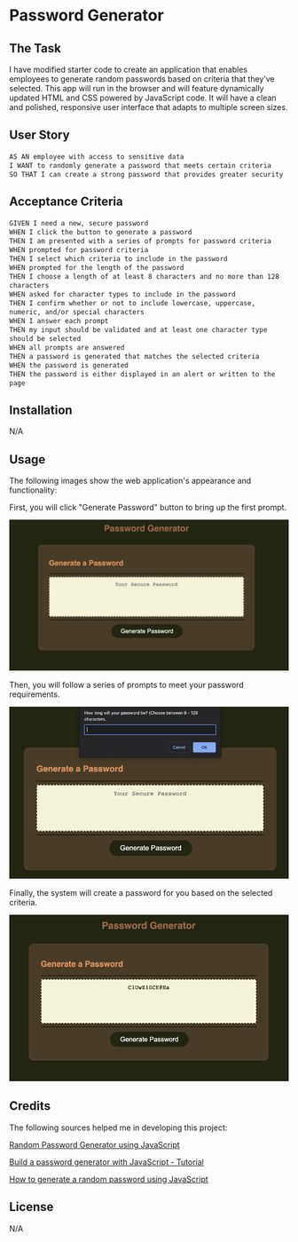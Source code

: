 # Password Generator

## The Task

I have modified starter code to create an application that enables employees to generate random passwords based on criteria that they’ve selected. This app will run in the browser and will feature dynamically updated HTML and CSS powered by JavaScript code. It will have a clean and polished, responsive user interface that adapts to multiple screen sizes.

## User Story

```
AS AN employee with access to sensitive data
I WANT to randomly generate a password that meets certain criteria
SO THAT I can create a strong password that provides greater security
```

## Acceptance Criteria

```
GIVEN I need a new, secure password
WHEN I click the button to generate a password
THEN I am presented with a series of prompts for password criteria
WHEN prompted for password criteria
THEN I select which criteria to include in the password
WHEN prompted for the length of the password
THEN I choose a length of at least 8 characters and no more than 128 characters
WHEN asked for character types to include in the password
THEN I confirm whether or not to include lowercase, uppercase, numeric, and/or special characters
WHEN I answer each prompt
THEN my input should be validated and at least one character type should be selected
WHEN all prompts are answered
THEN a password is generated that matches the selected criteria
WHEN the password is generated
THEN the password is either displayed in an alert or written to the page
```

## Installation

N/A

## Usage

The following images show the web application's appearance and functionality:

First, you will click "Generate Password" button to bring up the first prompt. 

![The Password Generator application displays a dark green button to "Generate Password".](./Assets/Homescreen.png)

Then, you will follow a series of prompts to meet your password requirements. 

![A prompt will appear asking you to choose the length and a series of prompts will follow.](./Assets/Display-Message.png)

Finally, the system will create a password for you based on the selected criteria. 

![Finally, the system will generate a password for you.](./Assets/Password-generated.png)

## Credits

The following sources helped me in developing this project: 

[Random Password Generator using JavaScript](https://dev.to/code_mystery/random-password-generator-using-javascript-6a) 

[Build a password generator with JavaScript - Tutorial](https://youtu.be/iKo9pDKKHnc)

[How to generate a random password using JavaScript](https://youtu.be/Xrsb9SiF3a8)


## License

N/A